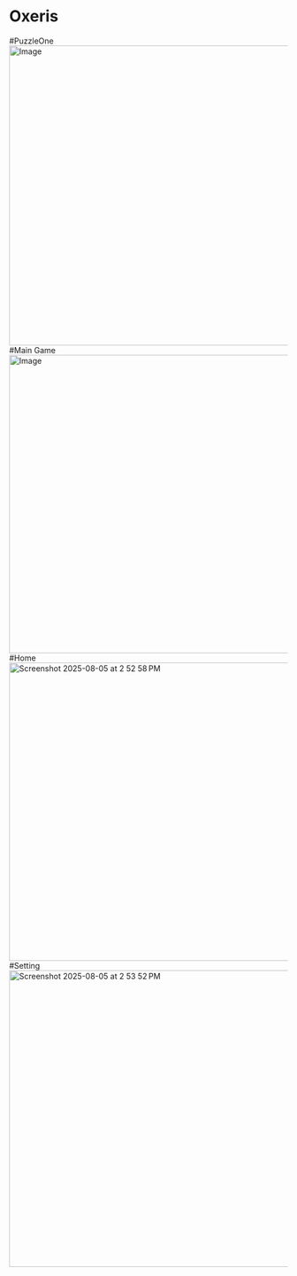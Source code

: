 # Oxeris
#PuzzleOne
<img width="918" height="542" alt="Image" src="https://github.com/user-attachments/assets/b5f554a8-6500-4fd8-9cff-af144e596764" />
#Main Game 
<img width="916" height="539" alt="Image" src="https://github.com/user-attachments/assets/1cc865f3-3578-48f7-ae4f-3ff8d5cfcfee" />
#Home
<img width="914" height="539" alt="Screenshot 2025-08-05 at 2 52 58 PM" src="https://github.com/user-attachments/assets/b6cabecb-edfd-4aea-a130-0f9cabc47cdb" />
#Setting
<img width="917" height="536" alt="Screenshot 2025-08-05 at 2 53 52 PM" src="https://github.com/user-attachments/assets/5bc87d19-cf5d-48b5-ae27-fea5bb0b93e5" />

